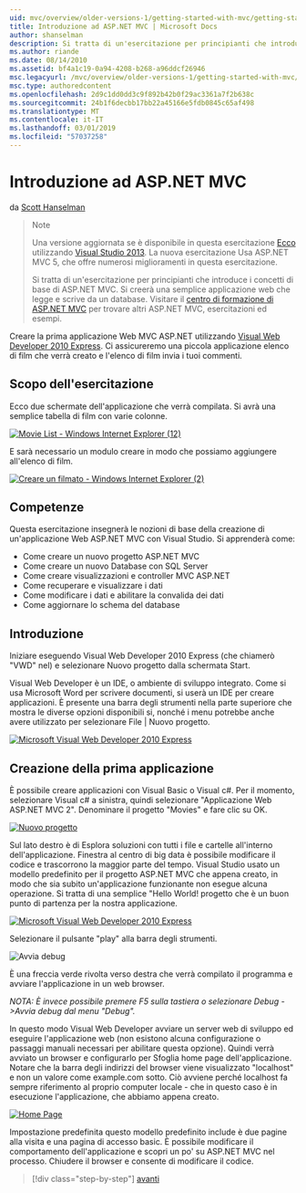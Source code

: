 ```yaml
---
uid: mvc/overview/older-versions-1/getting-started-with-mvc/getting-started-with-mvc-part1
title: Introduzione ad ASP.NET MVC | Microsoft Docs
author: shanselman
description: Si tratta di un'esercitazione per principianti che introduce i concetti di base di ASP.NET MVC. Creare un'applicazione web semplice che legge e scrive da un database.
ms.author: riande
ms.date: 08/14/2010
ms.assetid: bf4a1c19-0a94-4208-b268-a96ddcf26946
msc.legacyurl: /mvc/overview/older-versions-1/getting-started-with-mvc/getting-started-with-mvc-part1
msc.type: authoredcontent
ms.openlocfilehash: 2d9c1dd0dd3c9f892b42b0f29ac3361a7f2b638c
ms.sourcegitcommit: 24b1f6decbb17bb22a45166e5fdb0845c65af498
ms.translationtype: MT
ms.contentlocale: it-IT
ms.lasthandoff: 03/01/2019
ms.locfileid: "57037258"
---
```

<a name="intro-to-aspnet-mvc"></a>Introduzione ad ASP.NET MVC
====================
da [Scott Hanselman](https://github.com/shanselman)

> > [!NOTE]
> > Una versione aggiornata se è disponibile in questa esercitazione [Ecco](../../getting-started/introduction/getting-started.md) utilizzando [Visual Studio 2013](https://my.visualstudio.com/Downloads?q=visual%20studio%202013). La nuova esercitazione Usa ASP.NET MVC 5, che offre numerosi miglioramenti in questa esercitazione.
>
>
> Si tratta di un'esercitazione per principianti che introduce i concetti di base di ASP.NET MVC. Si creerà una semplice applicazione web che legge e scrive da un database. Visitare il [centro di formazione di ASP.NET MVC](../../../index.md) per trovare altri ASP.NET MVC, esercitazioni ed esempi.


Creare la prima applicazione Web MVC ASP.NET utilizzando [Visual Web Developer 2010 Express](https://www.microsoft.com/express/Web/). Ci assicureremo una piccola applicazione elenco di film che verrà creato e l'elenco di film invia i tuoi commenti.

## <a name="what-youll-build"></a>Scopo dell'esercitazione

Ecco due schermate dell'applicazione che verrà compilata. Si avrà una semplice tabella di film con varie colonne.

[![Movie List - Windows Internet Explorer (12)](getting-started-with-mvc-part1/_static/image2.png)](getting-started-with-mvc-part1/_static/image1.png)

E sarà necessario un modulo creare in modo che possiamo aggiungere all'elenco di film.

[![Creare un filmato - Windows Internet Explorer (2)](getting-started-with-mvc-part1/_static/image4.png)](getting-started-with-mvc-part1/_static/image3.png)

## <a name="skills-youll-learn"></a>Competenze

Questa esercitazione insegnerà le nozioni di base della creazione di un'applicazione Web ASP.NET MVC con Visual Studio. Si apprenderà come:

- Come creare un nuovo progetto ASP.NET MVC
- Come creare un nuovo Database con SQL Server
- Come creare visualizzazioni e controller MVC ASP.NET
- Come recuperare e visualizzare i dati
- Come modificare i dati e abilitare la convalida dei dati
- Come aggiornare lo schema del database

## <a name="get-started"></a>Introduzione

Iniziare eseguendo Visual Web Developer 2010 Express (che chiamerò "VWD" nel) e selezionare Nuovo progetto dalla schermata Start.

Visual Web Developer è un IDE, o ambiente di sviluppo integrato. Come si usa Microsoft Word per scrivere documenti, si userà un IDE per creare applicazioni. È presente una barra degli strumenti nella parte superiore che mostra le diverse opzioni disponibili si, nonché i menu potrebbe anche avere utilizzato per selezionare File | Nuovo progetto.

[![Microsoft Visual Web Developer 2010 Express](getting-started-with-mvc-part1/_static/image6.png)](getting-started-with-mvc-part1/_static/image5.png)

## <a name="creating-your-first-application"></a>Creazione della prima applicazione

È possibile creare applicazioni con Visual Basic o Visual c#. Per il momento, selezionare Visual c# a sinistra, quindi selezionare "Applicazione Web ASP.NET MVC 2". Denominare il progetto "Movies" e fare clic su OK.

[![Nuovo progetto](getting-started-with-mvc-part1/_static/image8.png)](getting-started-with-mvc-part1/_static/image7.png)

Sul lato destro è di Esplora soluzioni con tutti i file e cartelle all'interno dell'applicazione. Finestra al centro di big data è possibile modificare il codice e trascorrono la maggior parte del tempo. Visual Studio usato un modello predefinito per il progetto ASP.NET MVC che appena creato, in modo che sia subito un'applicazione funzionante non esegue alcuna operazione. Si tratta di una semplice "Hello World! progetto che è un buon punto di partenza per la nostra applicazione.

[![Microsoft Visual Web Developer 2010 Express](getting-started-with-mvc-part1/_static/image10.png)](getting-started-with-mvc-part1/_static/image9.png)

Selezionare il pulsante "play" alla barra degli strumenti.

![Avvia debug](getting-started-with-mvc-part1/_static/image11.png)

È una freccia verde rivolta verso destra che verrà compilato il programma e avviare l'applicazione in un web browser.

*NOTA: È invece possibile premere F5 sulla tastiera o selezionare Debug -&gt;Avvia debug dal menu "Debug".*

In questo modo Visual Web Developer avviare un server web di sviluppo ed eseguire l'applicazione web (non esistono alcuna configurazione o passaggi manuali necessari per abilitare questa opzione). Quindi verrà avviato un browser e configurarlo per Sfoglia home page dell'applicazione. Notare che la barra degli indirizzi del browser viene visualizzato "localhost" e non un valore come example.com sotto. Ciò avviene perché localhost fa sempre riferimento al proprio computer locale - che in questo caso è in esecuzione l'applicazione, che abbiamo appena creato.

[![Home Page](getting-started-with-mvc-part1/_static/image13.png)](getting-started-with-mvc-part1/_static/image12.png)

Impostazione predefinita questo modello predefinito include è due pagine alla visita e una pagina di accesso basic. È possibile modificare il comportamento dell'applicazione e scopri un po' su ASP.NET MVC nel processo. Chiudere il browser e consente di modificare il codice.

> [!div class="step-by-step"]
> [avanti](getting-started-with-mvc-part2.md)
